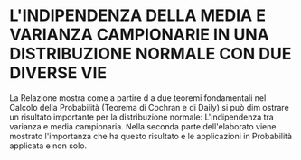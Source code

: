 # L'INDIPENDENZA DELLA MEDIA E VARIANZA CAMPIONARIE IN UNA DISTRIBUZIONE NORMALE CON DUE DIVERSE VIE
La Relazione mostra  come a partire d a due teoremi fondamentali nel Calcolo della Probabilità (Teorema di Cochran e di Daily) si può dim ostrare un risultato importante per la distribuzione normale: L'indipendenza tra varianza e media campionaria. Nella seconda parte dell'elaborato viene mostrato l'importanza che ha questo risultato e le applicazioni in Probabilità applicata e non solo. 
